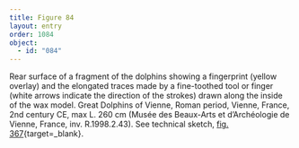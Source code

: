 ```yaml
---
title: Figure 84
layout: entry
order: 1084
object:
  - id: "084"
---
```


Rear surface of a fragment of the dolphins showing a fingerprint (yellow overlay) and the elongated traces made by a fine-toothed tool or finger (white arrows indicate the direction of the strokes) drawn along the inside of the wax model. Great Dolphins of Vienne, Roman period, Vienne, France, 2nd century CE, max L. 260 cm (Musée des Beaux-Arts et d’Archéologie de Vienne, France, inv. R.1998.2.43). See technical sketch, [fig. 367](/visual-atlas/#fig-367){target=_blank}.

